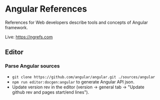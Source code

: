 # Angular References

References for Web developers describe tools and concepts of Angular framework.

Live: https://ngrefs.com

## Editor

### Parse Angular sources

* `git clone https://github.com/angular/angular.git ./sources/angular`
* `npm run editor:docgen:angular` to generate Angular API json.
* Update version rev in the editor (version -> general tab -> "Update github rev and pages start/end lines").

